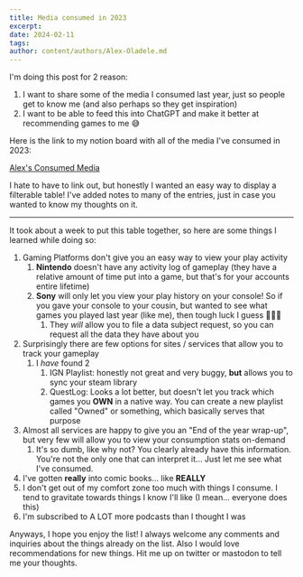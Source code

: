 ```yaml
---
title: Media consumed in 2023
excerpt:
date: 2024-02-11
tags:
author: content/authors/Alex-Oladele.md
---
```

I'm doing this post for 2 reason:
1. I want to share some of the media I consumed last year, just so people get to know me (and also perhaps so they get inspiration)
2. I want to be able to feed this into ChatGPT and make it better at recommending games to me 😅

Here is the link to my notion board with all of the media I've consumed in 2023:

[Alex's Consumed Media](https://wise-firewall-853.notion.site/1a58b3947fb1418cb642cee682e98699?v=9831140d78f94f4e83ee206b0d8a870f&pvs=4)

I hate to have to link out, but honestly I wanted an easy way to display a filterable table! I've added notes to many of the entries, just in case you wanted to know my thoughts on it.

---

It took about a week to put this table together, so here are some things I learned while doing so:
1. Gaming Platforms don't give you an easy way to view your play activity
	1. **Nintendo** doesn't have any activity log of gameplay (they have a relative amount of time put into a game, but that's for your accounts entire lifetime)
	2. **Sony** will only let you view your play history on your console! So if you gave your console to your cousin, but wanted to see what games you played last year (like me), then tough luck I guess 🤷🏿‍♂️
		1. They *will* allow you to file a data subject request, so you can request all the data they have about you
2. Surprisingly there are few options for sites / services that allow you to track your gameplay
	1. I *have* found 2
		1. IGN Playlist: honestly not great and very buggy, **but** allows you to sync your steam library
		2. QuestLog: Looks a lot better, but doesn't let you track which games you **OWN** in a native way. You can create a new playlist called "Owned" or something, which basically serves that purpose
3. Almost all services are happy to give you an "End of the year wrap-up", but very few will allow you to view your consumption stats on-demand
	1. It's so dumb, like why not? You clearly already have this information. You're not the only one that can interpret it... Just let me see what I've consumed.
4. I've gotten **really** into comic books... like **REALLY**
5. I don't get out of my comfort zone too much with things I consume. I tend to gravitate towards things I know I'll like (I mean... everyone does this)
6. I'm subscribed to A LOT more podcasts than I thought I was

Anyways, I hope you enjoy the list! I always welcome any comments and inquiries about the things already on the list. Also I would love recommendations for new things. Hit me up on twitter or mastodon to tell me your thoughts.
